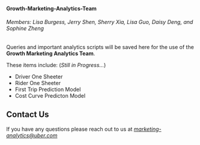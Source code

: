 #### Growth-Marketing-Analytics-Team

###### Members: Lisa Burgess, Jerry Shen, Sherry Xia, Lisa Guo, Daisy Deng, and Sophine Zheng

Queries and important analytics scripts will be saved here for the use of the **Growth Marketing Analytics Team**.

These items include: (*Still in Progress...*)

- Driver One Sheeter
- Rider One Sheeter
- First Trip Prediction Model
- Cost Curve Predicton Model 

## Contact Us 
If you have any questions please reach out to us at *marketing-analytics@uber.com*
